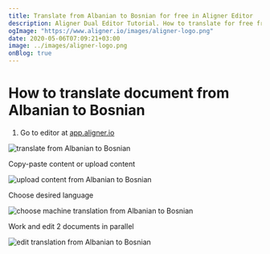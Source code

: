 ```yaml
---
title: Translate from Albanian to Bosnian for free in Aligner Editor
description: Aligner Dual Editor Tutorial. How to translate for free from Albanian to Bosnian. Aligner is multilingual document management platform. 
ogImage: "https://www.aligner.io/images/aligner-logo.png"
date: 2020-05-06T07:09:21+03:00
image: ../images/aligner-logo.png
onBlog: true
---
```


# How to translate document from Albanian to Bosnian

1. Go to editor at [app.aligner.io](https://app.aligner.io "Aligner App web page")

![translate from Albanian to Bosnian](../aligner-blank-editor.png "translate from Albanian to Bosnian")

Copy-paste content or upload content

![upload content from Albanian to Bosnian](../aligner-uploaded-document.png "upload content from Albanian to Bosnian")

Choose desired language

![choose machine translation from Albanian to Bosnian](../aligner-language-dropdown.png "choose machine translation from Albanian to Bosnian")

Work and edit 2 documents in parallel

![edit translation from Albanian to Bosnian](../aligner-double-sitded-editor.png "edit translation from Albanian to Bosnian")

